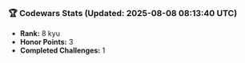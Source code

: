 ### 🏆 Codewars Stats (Updated: 2025-08-08 08:13:40 UTC)

- **Rank:** 8 kyu
- **Honor Points:** 3
- **Completed Challenges:** 1
